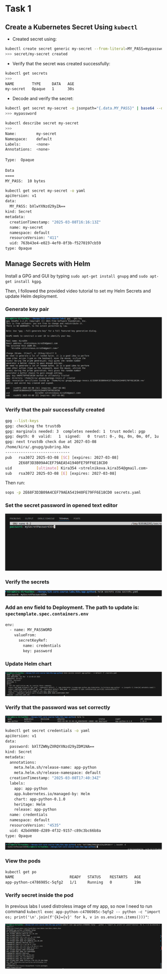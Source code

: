 # Task 1

## Create a Kubernetes Secret Using `kubectl`

- Created secret using:

```sh
kubectl create secret generic my-secret --from-literal=MY_PASS=mypassword
>>> secret/my-secret created
```

- Verify that the secret was created successfully:

```sh
kubectl get secrets
>>>
NAME        TYPE     DATA   AGE
my-secret   Opaque   1      30s
```

- Decode and verify the secret:

```sh
kubectl get secret my-secret -o jsonpath="{.data.MY_PASS}" | base64 --decode
>>> mypassword
```

```sh
kubectl describe secret my-secret
>>>
Name:         my-secret
Namespace:    default
Labels:       <none>
Annotations:  <none>

Type:  Opaque

Data
====
MY_PASS:  10 bytes
```

```sh
kubectl get secret my-secret -o yaml
apiVersion: v1
data:
  MY_PASS: bXlwYXNzd29yZA==
kind: Secret
metadata:
  creationTimestamp: "2025-03-08T16:16:13Z"
  name: my-secret
  namespace: default
  resourceVersion: "411"
  uid: 763b43e4-e023-4ef0-8f3b-f5270197cb59
type: Opaque
```

## Manage Secrets with Helm

Install a GPG and GUI by typing `sudo apt-get install gnupg` and `sudo apt-get install kgpg`.

Then, I followed the provided video tutorial to set my Helm Secrets and update Helm deployment.

### **Generate key pair**

![task1](images_lab11/task1_1.png)

### **Verify that the pair successfully created**

```sh
gpg --list-keys
gpg: checking the trustdb
gpg: marginals needed: 3  completes needed: 1  trust model: pgp
gpg: depth: 0  valid:   1  signed:   0  trust: 0-, 0q, 0n, 0m, 0f, 1u
gpg: next trustdb check due at 2027-03-08
/home/kira/.gnupg/pubring.kbx
-----------------------------
pub   rsa3072 2025-03-08 [SC] [expires: 2027-03-08]
      2E68F3D3B09A4CEF79AEA541940FE79FF6E18CD0
uid           [ultimate] Kira354 <strelnikova.kira354@gmail.com>
sub   rsa3072 2025-03-08 [E] [expires: 2027-03-08]
```

Then run:

```sh
sops -p 2E68F3D3B09A4CEF79AEA541940FE79FF6E18CD0 secrets.yaml
```

### **Set the secret password in opened text editor**

![task1](images_lab11/task1_3.png)

### **Verify the secrets**

![task1](images_lab11/task1_2.png)

### **Add an env field to Deployment. The path to update is: `spectemplate.spec.containers.env`**

```sh
env:
  - name: MY_PASSWORD
    valueFrom:
      secretKeyRef:
        name: credentials
        key: password
```

### **Update Helm chart**

![task1](images_lab11/task1_4.png)

### **Verify that the password was set correctly**

![task1](images_lab11/task1_5.png)

```sh
kubectl get secret credentials -o yaml
apiVersion: v1
data:
  password: bXlTZWNyZXRQYXNzd29yZDM1NA==
kind: Secret
metadata:
  annotations:
    meta.helm.sh/release-name: app-python
    meta.helm.sh/release-namespace: default
  creationTimestamp: "2025-03-08T17:40:34Z"
  labels:
    app: app-python
    app.kubernetes.io/managed-by: Helm
    chart: app-python-0.1.0
    heritage: Helm
    release: app-python
  name: credentials
  namespace: default
  resourceVersion: "4535"
  uid: 42bd4980-d289-4f32-9157-c89c3bc66b8a
type: Opaque
```

![task1](images_lab11/task1_6.png)

### **View the pods**

```sh
kubectl get po
NAME                         READY   STATUS    RESTARTS   AGE
app-python-c4786985c-5qfg2   1/1     Running   0          19m
```

### **Verify secret inside the pod**

In previous labs I used distroless image of my app, so now I need to run command `kubectl exec app-python-c4786985c-5qfg2 -- python -c "import os; print('\n'.join(f'{k}={v}' for k, v in os.environ.items()))"`:

![task1](images_lab11/task1_7.png)
